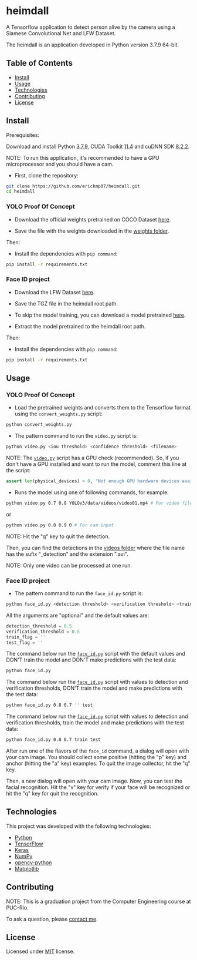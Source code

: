 # heimdall

A Tensorflow application to detect person alive by the camera using a Siamese Convolutional Net and LFW Dataset.

The heimdall is an application developed in Python version 3.7.9 64-bit.

## Table of Contents

- [Install](#install)
- [Usage](#usage)
- [Technologies](#technologies)
- [Contributing](#contributing)
- [License](#license)

## Install

Prerequisites:

Download and install Python [3.7.9](https://www.python.org/downloads/release/python-379/), CUDA Toolkit [11.4](https://developer.nvidia.com/cuda-11-4-3-download-archive) and cuDNN SDK [8.2.2](https://developer.nvidia.com/rdp/cudnn-archive#a-collapse822-114).

NOTE: To run this application, it's recommended to have a GPU microprocessor and you should have a cam.

- First, clone the repository:
```bash
git clone https://github.com/erickmp07/heimdall.git
cd heimdall
```

### YOLO Proof Of Concept

- Download the official weights pretrained on COCO Dataset [here](https://pjreddie.com/media/files/yolov3.weights).

- Save the file with the weights downloaded in the [weights folder](YOLOv3/weights).

Then:

- Install the dependencies with `pip command`:
```bash
pip install -r requirements.txt
```

### Face ID project

- Download the LFW Dataset [here](http://vis-www.cs.umass.edu/lfw/lfw.tgz).

- Save the TGZ file in the heimdall root path.

- To skip the model training, you can download a model pretrained [here](https://drive.google.com/file/d/1wwLGkIFNFU3osdMRuvjJ23wVE6XsHnZs/view?usp=sharing).

- Extract the model pretrained to the heimdall root path.

Then:

- Install the dependencies with `pip command`:
```bash
pip install -r requirements.txt
```

## Usage

### YOLO Proof Of Concept

- Load the pretrained weights and converts them to the Tensorflow format using the `convert_weights.py` script:
```bash
python convert_weights.py
```

- The pattern command to run the `video.py` script is:
```bash
python video.py <iou threshold> <confidence threshold> <filename>
```

NOTE: The [`video.py`](video.py) script has a GPU check (recommended). So, if you don't have a GPU installed and want to run the model, comment this line at the script:
```python
assert len(physical_devices) > 0, "Not enough GPU hardware devices available"
```

- Runs the model using one of following commands, for example:
```bash
python video.py 0.7 0.8 YOLOv3/data/videos/video01.mp4 # For video file input
```

or

```bash
python video.py 0.8 0.9 0 # For cam input
```

NOTE: Hit the "q" key to quit the detection.

Then, you can find the detections in the [videos folder](YOLOv3/data/videos) where the file name has the sufix "_detection" and the extension ".avi".

NOTE: Only one video can be processed at one run.

### Face ID project

- The pattern command to run the `face_id.py` script is:
```bash
python face_id.py <detection threshold> <verification threshold> <train flag> <test flag>
```

All the arguments are "optional" and the default values are:
```python
detection_threshold = 0.5
verification_threshold = 0.5
train_flag = ''
test_flag = ''
```

The command below run the [`face_id.py`](face_id.py) script with the default values and DON'T train the model and DON'T make predictions with the test data:
```bash
python face_id.py
```

The command below run the [`face_id.py`](face_id.py) script with values to detection and verification thresholds, DON'T train the model and make predictions with the test data:
```bash
python face_id.py 0.8 0.7 '' test 
```

The command below run the [`face_id.py`](face_id.py) script with values to detection and verification thresholds, train the model and make predictions with the test data:
```bash
python face_id.py 0.8 0.7 train test 
```

After run one of the flavors of the `face_id` command, a dialog will open with your cam image. 
You should collect some positive (hitting the "p" key) and anchor (hitting the "a" key) examples. To quit the image collector, hit the "q" key.

Then, a new dialog will open with your cam image. Now, you can test the facial recognition.
Hit the "v" key for verify if your face will be recognized or hit the "q" key for quit the recognition.

## Technologies

This project was developed with the following technologies:

- [Python](https://www.python.org/)
- [TensorFlow](https://www.tensorflow.org/)
- [Keras](https://keras.io/)
- [NumPy](https://numpy.org/)
- [opencv-python](https://github.com/opencv/opencv-python)
- [Matplotlib](https://matplotlib.org/)

## Contributing

NOTE: This is a graduation project from the Computer Engineering course at PUC-Rio.

To ask a question, please [contact me](mailto:erimacedo_92@hotmail.com).

## License

Licensed under [MIT](LICENSE) license.
